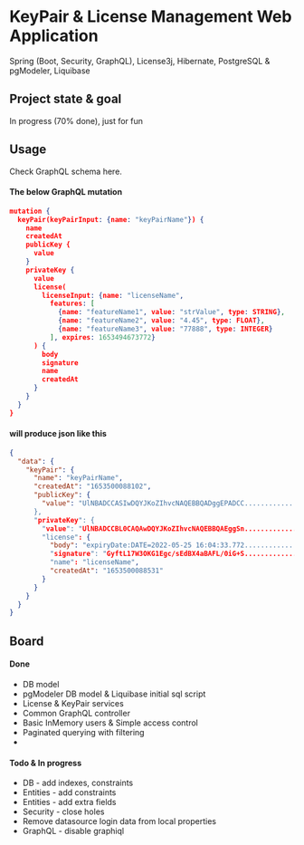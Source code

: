 # KeyPair & License Management Web Application

Spring (Boot, Security, GraphQL), License3j, Hibernate, PostgreSQL & pgModeler, Liquibase 

## Project state & goal
In progress (70% done), just for fun

## Usage

Check GraphQL schema here.

#### The below GraphQL mutation
``` json
mutation {
  keyPair(keyPairInput: {name: "keyPairName"}) {
    name
    createdAt
    publicKey {
      value
    }
    privateKey {
      value
      license(
        licenseInput: {name: "licenseName", 
          features: [
            {name: "featureName1", value: "strValue", type: STRING},
            {name: "featureName2", value: "4.45", type: FLOAT},
            {name: "featureName3", value: "77888", type: INTEGER}
          ], expires: 1653494673772}
      ) {
        body
        signature
        name
        createdAt
      }
    }
  }
}
```

#### will produce json like this

``` json
{
  "data": {
    "keyPair": {
      "name": "keyPairName",
      "createdAt": "1653500088102",
      "publicKey": {
        "value": "UlNBADCCASIwDQYJKoZIhvcNAQEBBQADggEPADCC.............
      },
      "privateKey": {
        "value": "UlNBADCCBL0CAQAwDQYJKoZIhvcNAQEBBQAEggSn.............
        "license": {
          "body": "expiryDate:DATE=2022-05-25 16:04:33.772.............
          "signature": "GyftL17W3OKG1Egc/sEdBX4aBAFL/0iG+S.............
          "name": "licenseName",
          "createdAt": "1653500088531"
        }
      }
    }
  }
}
```

## Board

#### Done
* DB model
* pgModeler DB model & Liquibase initial sql script
* License & KeyPair services
* Common GraphQL controller
* Basic InMemory users & Simple access control   
* Paginated querying with filtering
* 

#### Todo & In progress
* DB - add indexes, constraints
* Entities - add constraints
* Entities - add extra fields
* Security - close holes
* Remove datasource login data from local properties  
* GraphQL - disable graphiql

